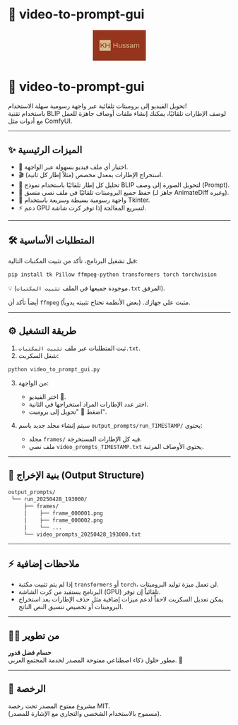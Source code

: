 # 📄 video-to-prompt-gui

<p align="center">
  <img src="assets/logo.png" alt="شعار KH" width="120"/> <!-- تأكد من وضع الشعار في مجلد assets -->
</p>



# 📄 video-to-prompt-gui

تحويل الفيديو إلى برومبتات تلقائية عبر واجهة رسومية سهلة الاستخدام!  
باستخدام تقنية BLIP لوصف الإطارات تلقائيًا، يمكنك إنشاء ملفات أوصاف جاهزة للعمل مع أدوات مثل ComfyUI.

---

## ✨ الميزات الرئيسية

- 📁 اختيار أي ملف فيديو بسهولة عبر الواجهة.
- 🎬 استخراج الإطارات بمعدل مخصص (مثلاً إطار كل ثانية).
- 🧠 تحليل كل إطار تلقائيًا باستخدام نموذج BLIP لتحويل الصورة إلى وصف (Prompt).
- 💾 حفظ جميع البرومبتات تلقائيًا في ملف نصي منسق (جاهز لـ AnimateDiff وغيره).
- 🚀 واجهة رسومية بسيطة وسريعة باستخدام Tkinter.
- ⚡️ دعم GPU لتسريع المعالجة إذا توفر كرت شاشة.

---

## 🛠️ المتطلبات الأساسية

قبل تشغيل البرنامج، تأكد من تثبيت المكتبات التالية:

```bash
pip install tk Pillow ffmpeg-python transformers torch torchvision
```

💡 (موجودة جميعها في الملف `تثبيت المكتبات.txt` المرفق).

أيضاً تأكد أن `ffmpeg` مثبت على جهازك. (بعض الأنظمة تحتاج تثبيته يدوياً).

---

## ⚙️ طريقة التشغيل

1. ثبت المتطلبات عبر ملف `تثبيت المكتبات.txt`.
2. شغل السكربت:

```bash
python video_to_prompt_gui.py
```

3. من الواجهة:
   - اختر الفيديو 📁.
   - اختر عدد الإطارات المراد استخراجها في الثانية.
   - اضغط 🚀 "تحويل إلى برومبت".

4. سيتم إنشاء مجلد جديد باسم `output_prompts/run_TIMESTAMP/` يحتوي:
   - مجلد `frames/` فيه كل الإطارات المستخرجة.
   - ملف نصي `video_prompts_TIMESTAMP.txt` يحتوي الأوصاف المرتبة.

---

## 📂 بنية الإخراج (Output Structure)

```
output_prompts/
 └── run_20250428_193000/
     ├── frames/
     │    ├── frame_000001.png
     │    ├── frame_000002.png
     │    └── ...
     └── video_prompts_20250428_193000.txt
```

---

## ⚡ ملاحظات إضافية

- إذا لم يتم تثبيت مكتبة `transformers` أو `torch`، لن تعمل ميزة توليد البرومبتات.
- البرنامج يستفيد من كرت الشاشة (GPU) تلقائياً إن توفر.
- يمكن تعديل السكربت لاحقاً لدعم ميزات إضافية مثل حذف الإطارات بعد استخراج البرومبتات أو تخصيص تنسيق النص الناتج.

---

## 👨‍💻 من تطوير

**حسام فضل قدور**  
مطور حلول ذكاء اصطناعي مفتوحة المصدر لخدمة المجتمع العربي. 🌟

---

## 📝 الرخصة

مشروع مفتوح المصدر تحت رخصة MIT.  
(مسموح بالاستخدام الشخصي والتجاري مع الإشارة للمصدر).
